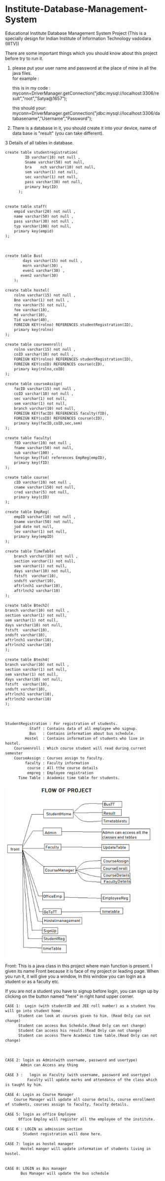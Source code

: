 # Institute-Database-Management-System
Educational Institute Database Management System Project (This is a specially design for Indian Institute of Information Technology vadodara (IIITV))

There are some important things which you should know about this project before try to run it.


1. please put your user name and password at the place of mine in all the java files.   
   for example : 
   
   this is in my code :    myconn=DriverManager.getConnection("jdbc:mysql://localhost:3306/result","root","Satya@1657");
   
   this should your:     myconn=DriverManager.getConnection("jdbc:mysql://localhost:3306/databasename","Username","Password");
   
2. There is a database in it, you should create it into your device, name of data base is "result" (you can take different).


3 Details of all tables in database. 
                 
	create table studentregistration(  
             ID varchar(10) not null ,
             Sname varchar(50) not null,
             bra	nch varchar(10) not null,
             sem varchar(1) not null,
             sec varchar(1) not null,
             pass varchar(30) not null,
             primary key(ID)
          );
                 
											  
	create table staff(
		empid varchar(20) not null ,
		name varchar(50) not null ,
		pass varchar(30) not null ,
		typ varchar(100) not null,
		primary key(empid)
	);							
													
								
								
	create table Bus(
			days varchar(15) not null ,
			morn varchar(30) ,
			even1 varchar(30) ,
		   even2 varchar(30)
		);					
								
	create table hostel(
		rolno varchar(15) not null ,
		Bno varchar(1) not null ,
		rno varchar(5) not null,
		fee varchar(10),
		md varchar(10),
		Tid varchar(40),
		FOREIGN KEY(rolno) REFERENCES studentRegistration(ID),
		primary key(rolno)
	);						
														
	create table courseenroll(
		rolno varchar(15) not null ,
		coID varchar(10) not null ,
		FOREIGN KEY(rolno) REFERENCES studentRegistration(ID),
		FOREIGN KEY(coID) REFERENCES course(cID),
		primary key(rolno,coID)
	);								
							
	create table courseAssign(
		facID varchar(15) not null ,
		coID varchar(10) not null ,
		sec varchar(1) not null,
		sem varchar(1) not null,
		branch varchar(10) not null,
		FOREIGN KEY(facID) REFERENCES faculty(fID),
		FOREIGN KEY(coID) REFERENCES course(cID),
		primary key(facID,coID,sec,sem)
	);
	
	create table faculty(
		fID varchar(10) not null ,
		fname varchar(50) not null,
		sub varchar(100) ,
		foreign key(fid) references EmpReg(empID),
		primary key(fID)
	);
	
	create table course(
		cID varchar(10) not null ,
		cname varchar(150) not null,
		cred varchar(5) not null,
		primary key(cID)
	);
	
	create table EmpReg(
		empID varchar(10) not null ,
		Ename varchar(50) not null,
		jod date not null,
		lev varchar(1) not null,
		primary key(empID)
	);	
	
	create table TimeTable(
		branch varchar(10) not null ,
		section varchar(1) not null,
		sem varchar(1) not null,
		days varchar(10) not null,
		fstsft  varchar(10),
		sndsft varchar(10), 
		aftrlnch1 varchar(10),
		aftrlnch2 varchar(10)
	);					
													
	create table Btech2(
    branch varchar(10) not null ,
    section varchar(1) not null,
    sem varchar(1) not null,
    days varchar(10) not null,
    fstsft  varchar(10),
    sndsft varchar(10), 
    aftrlnch1 varchar(10),
    aftrlnch2 varchar(10)
	);
	
	create table Btech4(
    branch varchar(10) not null ,
    section varchar(1) not null,
    sem varchar(1) not null,
    days varchar(10) not null,
    fstsft  varchar(10),
    sndsft varchar(10), 
    aftrlnch1 varchar(10),
    aftrlnch2 varchar(10)
	);						
	
									
 
	StudentRegistration : For registration of students.
               Staff : Contains data of all employee who signup.
               Bus   : Contains information about bus schedule.
             Hostel  : Contains information of students who live in hostel.
        Courseenroll : Which course student will read during current semester
        CourseAssign : Courses assign to faculty.
             faculty : Faculty information   
              course : All tthe course details 
              empreg : Employee registration
          Time Table : Academic time table for students.  
          
 
	       
![flow of project](https://github.com/codedr0id/Institute-Database-Management-System/blob/master/Flow%20of%20project.png)	       

 		

   Front: This is a java class in this project where main function is present. I given its name Front because it is face of my project or  leading page. When you run it, it will give you a window, In this window you can login as a student or as a faculty etc.
   
   If you are not a student you have to signup before login, you can sign up by clicking on the button named "here" in right hand upper corner. 
  
	CASE 1:  Login (with studentID and JEE roll number) as a student You will go into student home.
          Student can look at courses given to him. (Read Only can not change)
          Student can access Bus Schedule.(Read Only can not change)
          Student Can access his result.(Read Only can not change)
          Student can access There Academic time table.(Read Only can not change)
          
          
   
	CASE 2: login as Admin(with username, password and usertype) 
           Admin can Access any thing

	CASE 3 :   login as Faculty (with username, password and usertype)
              Faculty will update marks and attendance of the class which is taught by him.
   
	CASE 4: Login as Course Manager
        Course Manager will update all course details, course enrollment of students, courses assign to faculty, faculty details. 
   
	CASE 5: login as office Employee
          Office Employ will register all the employee of the institute.
    
	CASE 6 : LOGIN as admission section
            Student registration will done here.
   
	CASE 7: login as hostel manager
           Hostel manger will update information of students living in hostel.
  
           
	CASE 8: LOGIN as Bus manager
           Bus Manager will update the bus schedule 
